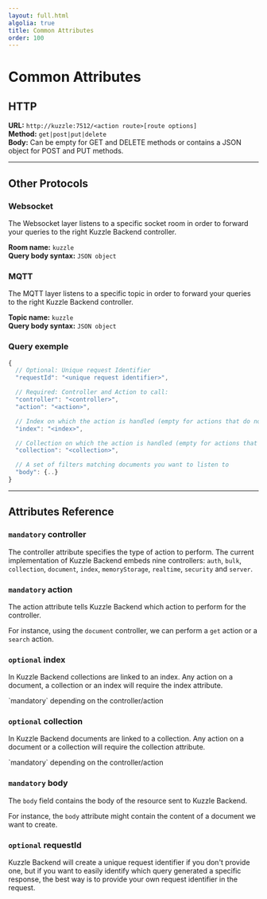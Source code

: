 ```yaml
---
layout: full.html
algolia: true
title: Common Attributes
order: 100
---
```


# Common Attributes

## HTTP

**URL:** `http://kuzzle:7512/<action route>[route options]`  
**Method:** `get|post|put|delete`  
**Body:** Can be empty for GET and DELETE methods or contains a JSON object for POST and PUT methods.

---

## Other Protocols

### Websocket

The Websocket layer listens to a specific socket room in order to forward your queries to the right Kuzzle Backend controller.

**Room name:** `kuzzle`  
**Query body syntax:** `JSON object`

### MQTT

The MQTT layer listens to a specific topic in order to forward your queries to the right Kuzzle Backend controller.  

**Topic name:** `kuzzle`  
**Query body syntax:** `JSON object`

### Query exemple

```javascript
{
  // Optional: Unique request Identifier
  "requestId": "<unique request identifier>",

  // Required: Controller and Action to call:
  "controller": "<controller>",
  "action": "<action>",

  // Index on which the action is handled (empty for actions that do not manage a unique index)
  "index": "<index>",

  // Collection on which the action is handled (empty for actions that do not manage a unique collection)
  "collection": "<collection>",

  // A set of filters matching documents you want to listen to
  "body": {..}
}
```

---

## Attributes Reference

### `mandatory` controller

The controller attribute specifies the type of action to perform.
The current implementation of Kuzzle Backend embeds nine controllers:
`auth`, `bulk`, `collection`, `document`, `index`, `memoryStorage`, `realtime`, `security` and `server`.


### `mandatory` action

The action attribute tells Kuzzle Backend which action to perform for the controller.

For instance, using the `document` controller, we can perform a `get` action or a `search` action.


### `optional` index

In Kuzzle Backend collections are linked to an index.
Any action on a document, a collection or an index will require the index attribute.

<aside class="notice">
  `mandatory` depending on the controller/action
</aside>


### `optional` collection

In Kuzzle Backend documents are linked to a collection.
Any action on a document or a collection will require the collection attribute.

<aside class="notice">
  `mandatory` depending on the controller/action
</aside>


### `mandatory` body

The `body` field contains the body of the resource sent to Kuzzle Backend.

For instance, the `body` attribute might contain the content of a document we want to create.


### `optional` requestId

Kuzzle Backend will create a unique request identifier if you don't provide one, but if you want to easily
identify which query generated a specific response, the best way is to provide your own request identifier in the request.
